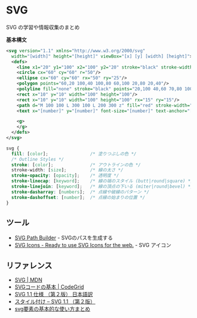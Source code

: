 # SVG

SVG の学習や情報収集のまとめ

__基本構文__

```xml
<svg version="1.1" xmlns="http://www.w3.org/2000/svg" 
  width="[width]" height="[height]" viewBox="[x] [y] [width] [height]">
  <defs>
    <line x1="20" y1="100" x2="100" y2="20" stroke="black" stroke-width="2"/>
    <circle cx="60" cy="60" r="50"/>
    <ellipse cx="60" cy="60" rx="50" ry="25"/>
    <polygon points="60,20 100,40 100,80 60,100 20,80 20,40"/>
    <polyline fill="none" stroke="black" points="20,100 40,60 70,80 100,20"/>
    <rect x="10" y="10" width="100" height="100"/>
    <rect x="10" y="10" width="100" height="100" rx="15" ry="15"/>
    <path d="M 100 100 L 300 100 L 200 300 z" fill="red" stroke-width="3"/>
    <text x="[number]" y="[number]" font-size="[number]" text-anchor="[keyword]" fill="[color]">Text</text>

    <g>
    </g>
  </defs>
</svg>
```

```css
svg {
  fill: [color];                /* 塗りつぶしの色 */
  /* Outline Styles */
  stroke: [color];              /* アウトラインの色 */
  stroke-width: [size];         /* 線の太さ */
  stroke-opacity: [opacity];    /* 透明度 */
  stroke-linecap: [keyword];    /* 線の端のスタイル (butt|round|square) */
  stroke-linejoin: [keyword];   /* 線の頂点の下いる (miter|round|bevel) */
  stroke-dasharray: [numbers];  /* 点線や破線のパターン */
  stroke-dashoffset: [number];  /* 点線の始まりの位置 */
}
```

## ツール

- [SVG Path Builder](http://anthonydugois.com/svg-path-builder/) - SVGのパスを生成する
- [SVG Icons - Ready to use SVG Icons for the web.](http://svgicons.sparkk.fr/) - SVG アイコン


## リファレンス

- [SVG | MDN](https://developer.mozilla.org/ja/docs/Web/SVG)
- [SVGコードの基本 | CodeGrid](https://app.codegrid.net/entry/svg-basic)
- [SVG 1.1 仕様 （第２版） 日本語訳](http://www.hcn.zaq.ne.jp/___/SVG11-2nd/index.html)
- [スタイル付け – SVG 1.1 （第２版）](http://www.hcn.zaq.ne.jp/___/SVG11-2nd/styling.html)
- [svg要素の基本的な使い方まとめ](http://www.h2.dion.ne.jp/~defghi/svgMemo/svgMemo.htm)
